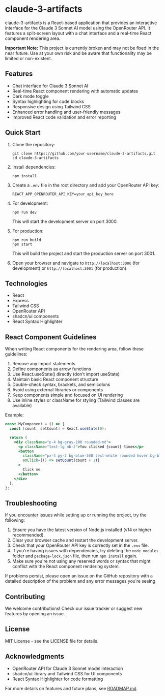 # claude-3-artifacts

claude-3-artifacts is a React-based application that provides an interactive interface for the Claude 3 Sonnet AI model using the OpenRouter API. It features a split-screen layout with a chat interface and a real-time React component rendering area.

**Important Note:** This project is currently broken and may not be fixed in the near future. Use at your own risk and be aware that functionality may be limited or non-existent.

## Features

- Chat interface for Claude 3 Sonnet AI
- Real-time React component rendering with automatic updates
- Dark mode toggle
- Syntax highlighting for code blocks
- Responsive design using Tailwind CSS
- Enhanced error handling and user-friendly messages
- Improved React code validation and error reporting

## Quick Start

1. Clone the repository:
   ```
   git clone https://github.com/your-username/claude-3-artifacts.git
   cd claude-3-artifacts
   ```

2. Install dependencies:
   ```
   npm install
   ```

3. Create a `.env` file in the root directory and add your OpenRouter API key:
   ```
   REACT_APP_OPENROUTER_API_KEY=your_api_key_here
   ```

4. For development:
   ```
   npm run dev
   ```
   This will start the development server on port 3000.

5. For production:
   ```
   npm run build
   npm start
   ```
   This will build the project and start the production server on port 3001.

6. Open your browser and navigate to `http://localhost:3000` (for development) or `http://localhost:3001` (for production).

## Technologies

- React
- Express
- Tailwind CSS
- OpenRouter API
- shadcn/ui components
- React Syntax Highlighter

## React Component Guidelines

When writing React components for the rendering area, follow these guidelines:

1. Remove any import statements
2. Define components as arrow functions
3. Use React.useState() directly (don't import useState)
4. Maintain basic React component structure
5. Double-check syntax, brackets, and semicolons
6. Avoid using external libraries or components
7. Keep components simple and focused on UI rendering
8. Use inline styles or className for styling (Tailwind classes are available)

Example:
```jsx
const MyComponent = () => {
  const [count, setCount] = React.useState(0);

  return (
    <div className="p-4 bg-gray-100 rounded-md">
      <p className="text-lg mb-2">You clicked {count} times</p>
      <button 
        className="px-4 py-2 bg-blue-500 text-white rounded hover:bg-blue-600"
        onClick={() => setCount(count + 1)}
      >
        Click me
      </button>
    </div>
  );
};
```

## Troubleshooting

If you encounter issues while setting up or running the project, try the following:

1. Ensure you have the latest version of Node.js installed (v14 or higher recommended).
2. Clear your browser cache and restart the development server.
3. Check that your OpenRouter API key is correctly set in the `.env` file.
4. If you're having issues with dependencies, try deleting the `node_modules` folder and `package-lock.json` file, then run `npm install` again.
5. Make sure you're not using any reserved words or syntax that might conflict with the React component rendering system.

If problems persist, please open an issue on the GitHub repository with a detailed description of the problem and any error messages you're seeing.

## Contributing

We welcome contributions! Check our issue tracker or suggest new features by opening an issue.

## License

MIT License - see the LICENSE file for details.

## Acknowledgments

- OpenRouter API for Claude 3 Sonnet model interaction
- shadcn/ui library and Tailwind CSS for UI components
- React Syntax Highlighter for code formatting

For more details on features and future plans, see [ROADMAP.md](ROADMAP.md).
